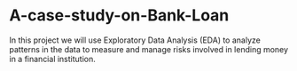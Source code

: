 # A-case-study-on-Bank-Loan
In this project we will use Exploratory Data Analysis (EDA) to analyze patterns in the data to measure and manage risks involved in lending money in a financial institution.
